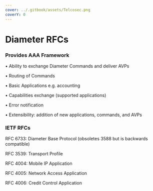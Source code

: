 ```yaml
---
cover: ../.gitbook/assets/Telcosec.png
coverY: 0
---
```


# Diameter RFCs

### Provides AAA Framework&#x20;

• Ability to exchange Diameter Commands and deliver AVPs&#x20;

• Routing of Commands&#x20;

• Basic Applications e.g. accounting&#x20;

• Capabilities exchange (supported applications)&#x20;

• Error notification&#x20;

• Extensibility: addition of new applications, commands, and AVPs

### IETF RFCs

RFC 6733: Diameter Base Protocol (obsoletes 3588 but is backwards compatible)&#x20;

RFC 3539: Transport Profile&#x20;

RFC 4004: Mobile IP Application&#x20;

RFC 4005: Network Access Application&#x20;

RFC 4006: Credit Control Application
